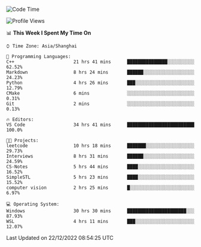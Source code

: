 <!--START_SECTION:waka-->
![Code Time](http://img.shields.io/badge/Code%20Time-496%20hrs%2047%20mins-blue)

![Profile Views](http://img.shields.io/badge/Profile%20Views-8-blue)

📊 **This Week I Spent My Time On** 

```text
⌚︎ Time Zone: Asia/Shanghai

💬 Programming Languages: 
C++                      21 hrs 41 mins      ███████████████░░░░░░░░░░   62.52% 
Markdown                 8 hrs 24 mins       ██████░░░░░░░░░░░░░░░░░░░   24.23% 
Python                   4 hrs 26 mins       ███░░░░░░░░░░░░░░░░░░░░░░   12.79% 
CMake                    6 mins              ░░░░░░░░░░░░░░░░░░░░░░░░░   0.31% 
Git                      2 mins              ░░░░░░░░░░░░░░░░░░░░░░░░░   0.13%

🔥 Editors: 
VS Code                  34 hrs 41 mins      █████████████████████████   100.0%

🐱‍💻 Projects: 
leetcode                 10 hrs 18 mins      ███████░░░░░░░░░░░░░░░░░░   29.73% 
Interviews               8 hrs 31 mins       ██████░░░░░░░░░░░░░░░░░░░   24.59% 
CS-Notes                 5 hrs 44 mins       ████░░░░░░░░░░░░░░░░░░░░░   16.52% 
SimpleSTL                5 hrs 23 mins       ████░░░░░░░░░░░░░░░░░░░░░   15.52% 
computer vision          2 hrs 25 mins       █░░░░░░░░░░░░░░░░░░░░░░░░   6.97%

💻 Operating System: 
Windows                  30 hrs 30 mins      ██████████████████████░░░   87.93% 
WSL                      4 hrs 11 mins       ███░░░░░░░░░░░░░░░░░░░░░░   12.07%

```


 Last Updated on 22/12/2022 08:54:25 UTC
<!--END_SECTION:waka-->